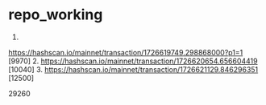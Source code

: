 # repo_working
1.
https://hashscan.io/mainnet/transaction/1726619749.298868000?p1=1
[9970]
2.
https://hashscan.io/mainnet/transaction/1726620654.656604419
[10040]
3.
https://hashscan.io/mainnet/transaction/1726621129.846296351
[12500]

29260


